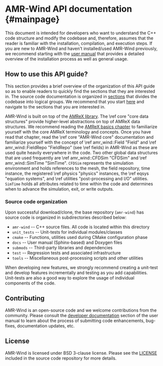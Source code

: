 # AMR-Wind API documentation {#mainpage}

This document is intended for developers who want to understand the C++ code
structure and modify the codebase and, therefore, assumes that the reader is
familiar with the installation, compilation, and execution steps. If you are new to
AMR-Wind and haven't installed/used AMR-Wind previously, we recommend starting
with the [user manual](https://exawind.github.io/amr-wind/) that provides a detailed
overview of the installation process as well as general usage.

## How to use this API guide?

This section provides a brief overview of the organization of this API guide so
as to enable readers to quickly find the sections that they are interested in.
The source code documentation is organized in [sections](modules.html) that
divides the codebase into logical groups. We recommend that you start
[here](modules.html) and navigate to the sections that you are interested in.

AMR-Wind is built on top of the [AMReX
library](https://amrex-codes.github.io/amrex/). The \ref core "core data structures" 
provide higher-level abstractions on top of AMReX data structures.
We recommend reading the [AMReX basics
chapter](https://amrex-codes.github.io/amrex/docs_html/Basics.html) to
familiarize yourself with the core AMReX terminology and concepts. Once you have
read that chapter, read the \ref core "AMR-Wind core"
documentation and familiarize yourself with the concept of \ref
amr_wind::Field "Field" and \ref amr_wind::FieldRepo "FieldRepo" (see \ref
fields) in AMR-Wind as these are used quite heavily everywhere in the code. Two
other global data structures that are used frequently are \ref amr_wind::CFDSim
"CFDSim" and \ref amr_wind::SimTime "SimTime". `CFDSim` represents the
simulation environment and holds references to the mesh, the field repository,
time instance, the registered \ref physics "physics" instances, the \ref eqsys
"equation systems", and \ref utilities "post-processing and I/O" utilities.
`SimTime` holds all attributes related to time within the code and determines
when to advance the simulation, exit, or write outputs.

### Source code organization

Upon successful download/clone, the base repository (`amr-wind`) has source code
is organized in subdirectories described below:

- `amr-wind` -- C++ source files. All code is located within this directory
- `unit_tests` -- Unit-tests for individual modules/classes
- `cmake` -- Functions, utilities used during CMake configuration phase
- `docs` -- User manual (Sphinx-based) and Doxygen files
- `submods` -- Third-party libraries and dependencies
- `test` -- Regression tests and associated infrastructure
- `tools` -- Miscellaneous post-processing scripts and other utilities

When developing new features, we strongly recommend creating a unit-test and
develop features incrementally and testing as you add capabilities. Unit-tests
are also a good way to explore the usage of individual components of the code.

## Contributing

AMR-Wind is an open-source code and we welcome contributions from the community.
Please consult the [developer
documentation](https://exawind.github.io/amr-wind/developer/index.html) section
of the user manual to learn about the process of submitting code enhancements,
bug-fixes, documentation updates, etc.

## License

AMR-Wind is licensed under BSD 3-clause license. Please see the
[LICENSE](https://github.com/Exawind/amr-wind/blob/development/LICENSE) included in
the source code repository for more details.

